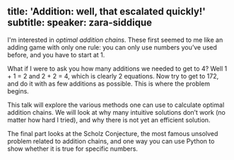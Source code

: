 title: 'Addition: well, that escalated quickly!'
subtitle:
speaker: zara-siddique
---
I'm interested in *optimal addition chains*. These first seemed to me like an adding game with only one rule: you can only use numbers you’ve used before, and you have to start at 1.

What if I were to ask you how many additions we needed to get to 4?  Well  1 + 1 = 2  and  2 + 2 = 4, which is clearly 2 equations. Now try to get to 172, and do it with as few additions as possible. This is where the problem begins.

This talk will explore the various methods one can use to calculate optimal addition chains. We will look at why many intuitive solutions don’t work (no matter how hard I tried), and why there is not yet an efficient solution.

The final part looks at the Scholz Conjecture, the most famous unsolved problem related to addition chains, and one way you can use Python to show whether it is true for specific numbers.